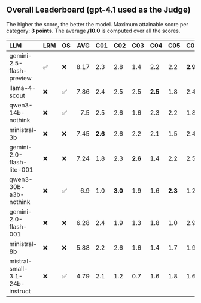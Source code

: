 ## Overall Leaderboard (gpt-4.1 used as the Judge)

The higher the score, the better the model.
Maximum attainable score per category: **3 points**.
The average **/10.0** is computed over all the scores.

| LLM                            | LRM                | OS                 |   AVG | C01     | C02     | C03     | C04     | C05     | C06     | C07     | C08     | C09     | C10     | C11     | C12     | C13     |
|:-------------------------------|:-------------------|:-------------------|------:|:--------|:--------|:--------|:--------|:--------|:--------|:--------|:--------|:--------|:--------|:--------|:--------|:--------|
| gemini-2.5-flash-preview       | :white_check_mark: | :x:                |  8.17 | 2.3     | 2.8     | 1.4     | 2.2     | 2.2     | **2.9** | **2.8** | 2.5     | **3.0** | 1.8     | 2.5     | 2.6     | **2.9** |
| llama-4-scout                  | :x:                | :white_check_mark: |  7.86 | 2.4     | 2.5     | 2.5     | **2.5** | 1.8     | 2.4     | 2.5     | 2.4     | 2.4     | **2.2** | 2.5     | 2.5     | 2.2     |
| qwen3-14b-nothink              | :x:                | :white_check_mark: |  7.5  | 2.5     | 2.6     | 1.6     | 2.3     | 2.2     | 1.8     | 2.5     | 2.2     | 2.5     | 2.0     | 2.2     | 2.2     | 2.5     |
| ministral-3b                   | :x:                | :x:                |  7.45 | **2.6** | 2.6     | 2.2     | 2.1     | 1.5     | 2.4     | 2.8     | 2.1     | 1.1     | 1.9     | 2.6     | **2.7** | 2.4     |
| gemini-2.0-flash-lite-001      | :x:                | :x:                |  7.24 | 1.8     | 2.3     | **2.6** | 1.4     | 2.2     | 2.5     | 2.5     | 1.8     | 2.5     | 2.1     | 2.1     | 1.8     | 2.5     |
| qwen3-30b-a3b-nothink          | :x:                | :white_check_mark: |  6.9  | 1.0     | **3.0** | 1.9     | 1.6     | **2.3** | 1.2     | 1.9     | **2.9** | **3.0** | 1.1     | 2.2     | 2.0     | **2.9** |
| gemini-2.0-flash-001           | :x:                | :x:                |  6.28 | 2.4     | 1.9     | 1.3     | 1.8     | 1.0     | 2.9     | 1.7     | 1.1     | 3.0     | 1.3     | 2.3     | 2.1     | 1.9     |
| ministral-8b                   | :x:                | :x:                |  5.88 | 2.2     | 2.6     | 1.6     | 1.4     | 1.7     | 1.9     | 1.4     | 1.1     | 0.6     | 1.4     | **2.6** | 1.9     | 2.5     |
| mistral-small-3.1-24b-instruct | :x:                | :white_check_mark: |  4.79 | 2.1     | 1.2     | 0.7     | 1.6     | 1.8     | 1.6     | 1.5     | 0.6     | 1.0     | 1.8     | 1.8     | 1.4     | 1.7     |